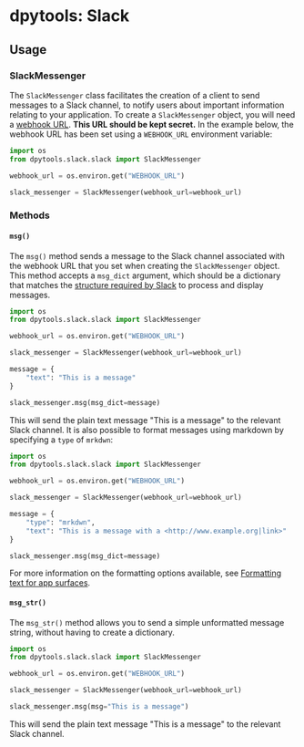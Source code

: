 # dpytools: Slack

## Usage

### SlackMessenger

The `SlackMessenger` class facilitates the creation of a client to send messages to a Slack channel, to notify users about important information relating to your application. To create a `SlackMessenger` object, you will need a [webhook URL](https://api.slack.com/messaging/webhooks). **This URL should be kept secret.** In the example below, the webhook URL has been set using a `WEBHOOK_URL` environment variable:

```python
import os
from dpytools.slack.slack import SlackMessenger

webhook_url = os.environ.get("WEBHOOK_URL")

slack_messenger = SlackMessenger(webhook_url=webhook_url)
```

### Methods

#### `msg()`

The `msg()` method sends a message to the Slack channel associated with the webhook URL that you set when creating the `SlackMessenger` object. This method accepts a `msg_dict` argument, which should be a dictionary that matches the [structure required by Slack](https://api.slack.com/reference/block-kit/composition-objects) to process and display messages.

```python
import os
from dpytools.slack.slack import SlackMessenger

webhook_url = os.environ.get("WEBHOOK_URL")

slack_messenger = SlackMessenger(webhook_url=webhook_url)

message = {
    "text": "This is a message"
}

slack_messenger.msg(msg_dict=message)
```

This will send the plain text message "This is a message" to the relevant Slack channel. It is also possible to format messages using markdown by specifying a `type` of `mrkdwn`:

```python
import os
from dpytools.slack.slack import SlackMessenger

webhook_url = os.environ.get("WEBHOOK_URL")

slack_messenger = SlackMessenger(webhook_url=webhook_url)

message = {
    "type": "mrkdwn",
    "text": "This is a message with a <http://www.example.org|link>"
}

slack_messenger.msg(msg_dict=message)
```

For more information on the formatting options available, see [Formatting text for app surfaces](https://api.slack.com/reference/surfaces/formatting).

#### `msg_str()`

The `msg_str()` method allows you to send a simple unformatted message string, without having to create a dictionary.

```python
import os
from dpytools.slack.slack import SlackMessenger

webhook_url = os.environ.get("WEBHOOK_URL")

slack_messenger = SlackMessenger(webhook_url=webhook_url)

slack_messenger.msg(msg="This is a message")
```

This will send the plain text message "This is a message" to the relevant Slack channel.